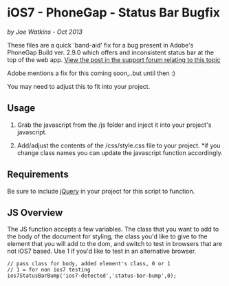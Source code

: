 # iOS7 - PhoneGap - Status Bar Bugfix

_by Joe Watkins - Oct 2013_

These files are a quick 'band-aid' fix for a bug present in Adobe's PhoneGap Build ver. 2.9.0 which offers and inconsistent status bar at the top of the web app. [View the post in the support forum relating to this topic](http://community.phonegap.com/nitobi/topics/inconsistent_ios_7_status_bar_build_problem )

Adobe mentions a fix for this coming soon,..but until then :)

You may need to adjust this to fit into your project.

## Usage

1. Grab the javascript from the /js folder and inject it into your project's javascript. 

2. Add/adjust the contents of the /css/style.css file to your project. *if you change class names you can update the javascript function accordingly.

## Requirements
Be sure to include [jQuery](http://jquery.com/) in your project for this script to function.

## JS Overview
The JS function accepts a few variables. The class that you want to add to the body of the document for styling, the class you'd like to give to the element that you will add to the dom, and switch to test in browsers that are not iOS7 based. Use 1 if you'd like to test in an alternative browser.

	// pass class for body, added element's class, 0 or 1
	// 1 = for non ios7 testing
	ios7StatusBarBump('ios7-detected','status-bar-bump',0);